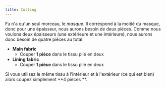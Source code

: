```yaml
---
title: Cutting
---
```


Fu n'a qu'un seul morceau, le *masque*. Il correspond à la moitié du masque, donc pour une épaisseur, nous aurons besoin de deux pièces. Comme nous voulons deux épaisseurs (une extérieure et une intérieure), nous aurons donc besoin de quatre pièces au total:

 - **Main fabric**
   - Couper **1 pièce** dans le tissu plié en deux
 - **Lining fabric**
   - Couper **1 pièce** dans le tissu plié en deux

Si vous utilisez le même tissu à l'intérieur et à l'extérieur (ce qui est bien) alors coupez simplement **4 pièces **.
